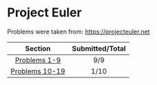 # Project Euler

Problems were taken from: https://projecteuler.net

| Section | Submitted/Total |
|:----------:|:----------:|
|[Problems 1-9](https://github.com/Zernov/projecteuler/tree/master/1-9)| 9/9 |
|[Problems 10-19](https://github.com/Zernov/projecteuler/tree/master/10-19)| 1/10 |
